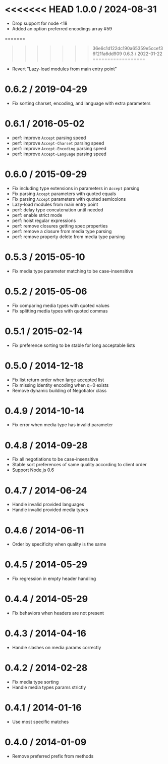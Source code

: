 <<<<<<< HEAD
1.0.0 / 2024-08-31
==================

  * Drop support for node <18
  * Added an option preferred encodings array #59

=======
>>>>>>> 36e6c1d122dc190a65359e5ccef36f21fa6dd909
0.6.3 / 2022-01-22
==================

  * Revert "Lazy-load modules from main entry point"

0.6.2 / 2019-04-29
==================

  * Fix sorting charset, encoding, and language with extra parameters

0.6.1 / 2016-05-02
==================

  * perf: improve `Accept` parsing speed
  * perf: improve `Accept-Charset` parsing speed
  * perf: improve `Accept-Encoding` parsing speed
  * perf: improve `Accept-Language` parsing speed

0.6.0 / 2015-09-29
==================

  * Fix including type extensions in parameters in `Accept` parsing
  * Fix parsing `Accept` parameters with quoted equals
  * Fix parsing `Accept` parameters with quoted semicolons
  * Lazy-load modules from main entry point
  * perf: delay type concatenation until needed
  * perf: enable strict mode
  * perf: hoist regular expressions
  * perf: remove closures getting spec properties
  * perf: remove a closure from media type parsing
  * perf: remove property delete from media type parsing

0.5.3 / 2015-05-10
==================

  * Fix media type parameter matching to be case-insensitive

0.5.2 / 2015-05-06
==================

  * Fix comparing media types with quoted values
  * Fix splitting media types with quoted commas

0.5.1 / 2015-02-14
==================

  * Fix preference sorting to be stable for long acceptable lists

0.5.0 / 2014-12-18
==================

  * Fix list return order when large accepted list
  * Fix missing identity encoding when q=0 exists
  * Remove dynamic building of Negotiator class

0.4.9 / 2014-10-14
==================

  * Fix error when media type has invalid parameter

0.4.8 / 2014-09-28
==================

  * Fix all negotiations to be case-insensitive
  * Stable sort preferences of same quality according to client order
  * Support Node.js 0.6

0.4.7 / 2014-06-24
==================

  * Handle invalid provided languages
  * Handle invalid provided media types

0.4.6 / 2014-06-11
==================

  *  Order by specificity when quality is the same

0.4.5 / 2014-05-29
==================

  * Fix regression in empty header handling

0.4.4 / 2014-05-29
==================

  * Fix behaviors when headers are not present

0.4.3 / 2014-04-16
==================

  * Handle slashes on media params correctly

0.4.2 / 2014-02-28
==================

  * Fix media type sorting
  * Handle media types params strictly

0.4.1 / 2014-01-16
==================

  * Use most specific matches

0.4.0 / 2014-01-09
==================

  * Remove preferred prefix from methods
